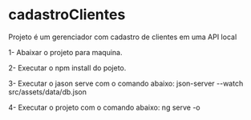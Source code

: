 # cadastroClientes
Projeto é um gerenciador com cadastro de clientes em uma API local


1- Abaixar o projeto para maquina.

2- Executar o npm install do pojeto.

3- Executar o jason serve com o comando abaixo: 
json-server --watch src/assets/data/db.json

4- Executar o projeto com o comando abaixo:
ng serve -o
